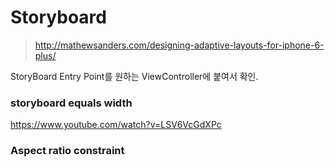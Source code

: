 # Storyboard
> http://mathewsanders.com/designing-adaptive-layouts-for-iphone-6-plus/

StoryBoard Entry Point를 원하는 ViewController에 붙여서 확인.


### storyboard equals width
https://www.youtube.com/watch?v=LSV6VcGdXPc

### Aspect ratio constraint


